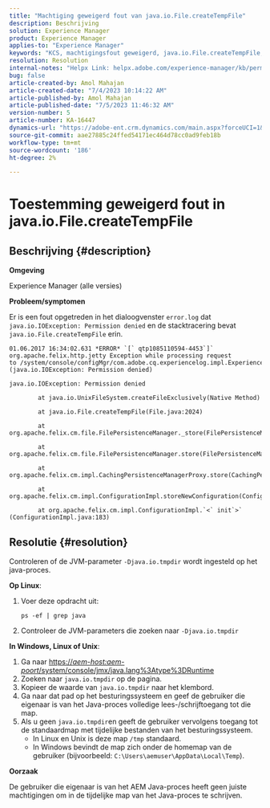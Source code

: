 ```yaml
---
title: "Machtiging geweigerd fout van java.io.File.createTempFile"
description: Beschrijving
solution: Experience Manager
product: Experience Manager
applies-to: "Experience Manager"
keywords: "KCS, machtigingsfout geweigerd, java.io.File.createTempFile, problemen oplossen, Adobe Experience Manager"
resolution: Resolution
internal-notes: "Helpx Link: helpx.adobe.com/experience-manager/kb/permission_denied_error_from_java_io_file.html"
bug: false
article-created-by: Amol Mahajan
article-created-date: "7/4/2023 10:14:22 AM"
article-published-by: Amol Mahajan
article-published-date: "7/5/2023 11:46:32 AM"
version-number: 5
article-number: KA-16447
dynamics-url: "https://adobe-ent.crm.dynamics.com/main.aspx?forceUCI=1&pagetype=entityrecord&etn=knowledgearticle&id=144ebe88-531a-ee11-8f6e-6045bd006b25"
source-git-commit: aae27885c24ffed54171ec464d78cc0ad9feb18b
workflow-type: tm+mt
source-wordcount: '186'
ht-degree: 2%

---
```


# Toestemming geweigerd fout in java.io.File.createTempFile

## Beschrijving {#description}


<b>Omgeving</b>

Experience Manager (alle versies)

<b>Probleem/symptomen</b>

Er is een fout opgetreden in het dialoogvenster `error.log` dat `java.io.IOException: Permission denied` en de stacktracering bevat `java.io.File.createTempFile` erin.


```
01.06.2017 16:34:02.631 *ERROR* `[` qtp1085110594-4453`]`  org.apache.felix.http.jetty Exception while processing request to /system/console/configMgr/com.adobe.cq.experiencelog.impl.ExperienceLogConfigServlet (java.io.IOException: Permission denied)

java.io.IOException: Permission denied

        at java.io.UnixFileSystem.createFileExclusively(Native Method)

        at java.io.File.createTempFile(File.java:2024)

        at org.apache.felix.cm.file.FilePersistenceManager._store(FilePersistenceManager.java:699)

        at org.apache.felix.cm.file.FilePersistenceManager.store(FilePersistenceManager.java:660)

        at org.apache.felix.cm.impl.CachingPersistenceManagerProxy.store(CachingPersistenceManagerProxy.java:242)

        at org.apache.felix.cm.impl.ConfigurationImpl.storeNewConfiguration(ConfigurationImpl.java:462)

        at org.apache.felix.cm.impl.ConfigurationImpl.`<` init`>` (ConfigurationImpl.java:183)
```





## Resolutie {#resolution}


Controleren of de JVM-parameter `-Djava.io.tmpdir` wordt ingesteld op het java-proces.

<b>Op Linux</b>:

1. Voer deze opdracht uit:




   ```
   ps -ef | grep java
   ```




2. Controleer de JVM-parameters die zoeken naar `-Djava.io.tmpdir`


<b>In Windows, Linux of Unix</b>:

1. Ga naar [https://*aem-host:aem-poort*/system/console/jmx/java.lang%3Atype%3DRuntime](https://aem-host:aem-port/system/console/jmx/java.lang%3Atype%3DRuntime)
2. Zoeken naar `java.io.tmpdir` op de pagina.
3. Kopieer de waarde van `java.io.tmpdir` naar het klembord.
4. Ga naar dat pad op het besturingssysteem en geef de gebruiker die eigenaar is van het Java-proces volledige lees-/schrijftoegang tot die map.
5. Als u geen `java.io.tmpdir`en geeft de gebruiker vervolgens toegang tot de standaardmap met tijdelijke bestanden van het besturingssysteem.
   - In Linux en Unix is deze map `/tmp` standaard.
   - In Windows bevindt de map zich onder de homemap van de gebruiker (bijvoorbeeld: `C:\Users\aemuser\AppData\Local\Temp`).


<b>Oorzaak</b>

De gebruiker die eigenaar is van het AEM Java-proces heeft geen juiste machtigingen om in de tijdelijke map van het Java-proces te schrijven.

